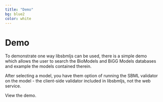 ```yaml
---
title: "Demo"
bg: blue2
color: white
---
```


# Demo

To demonstrate one way libsbmljs can be used, there is a simple demo which allows the user to search the BioModels and BiGG Models databases and example the models contained therein.

After selecting a model, you have them option of running the SBML validator on the model - the client-side validator included in libsbmljs, not the web service.

View the demo.

